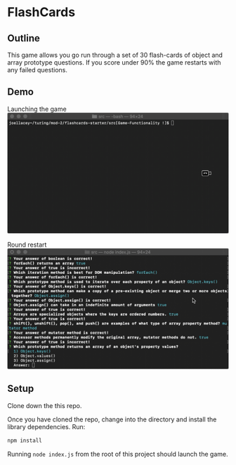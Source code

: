 # FlashCards 

## Outline
This game allows you go run through a set of 30 flash-cards of object and array prototype questions. If you score under 90% the game restarts with any failed questions.

## Demo
Launching the game
![Flascards Launch](launch.gif)

Round restart
![Flascards Launch](round-fail.gif)

## Setup

Clone down the this repo. 

Once you have cloned the repo, change into the directory and install the library dependencies. Run:

```bash
npm install
```
Running `node index.js` from the root of this project should launch the game.
